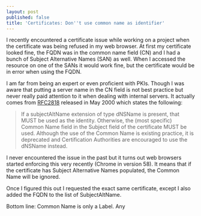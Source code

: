 ```yaml
---
layout: post
published: false
title: 'Certificates: Don''t use common name as identifier'
---
```

I recently encountered a certificate issue while working on a project when the certificate was being refused in my web browser. At first my certificate looked fine, the FQDN was in the common name field (CN) and I had a bunch of Subject Alternative Names (SAN) as well. When I accessed the resource on one of the SANs it would work fine, but the certificate would be in error when using the FQDN.

I am far from being an expert or even proficient with PKIs. Though I was aware that putting a server name in the CN field is not best practice but never really paid attention to it when dealing with internal servers. It actually comes from [RFC2818](https://tools.ietf.org/html/rfc2818) released in May 2000 which states the following:

> If a subjectAltName extension of type dNSName is present, that MUST be used as the identity. Otherwise, the (most specific) Common Name field in the Subject field of the certificate MUST be used. Although the use of the Common Name is existing practice, it is deprecated and Certification Authorities are encouraged to use the dNSName instead.

I never encountered the issue in the past but it turns out web browsers started enforcing this very recently (Chrome in version 58). It means that if the certificate has Subject Alternative Names populated, the Common Name will be ignored.

Once I figured this out I requested the exact same certificate, except I also added the FQDN to the list of SubjectAltName.

Bottom line: Common Name is only a Label. Any 